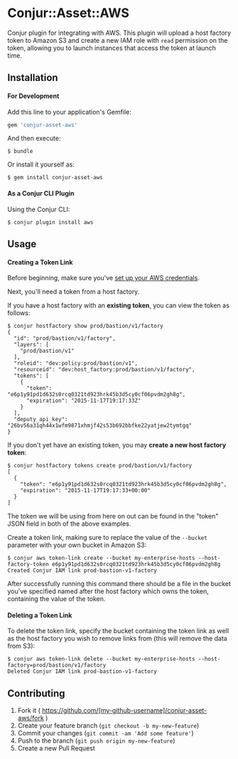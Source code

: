 # Conjur::Asset::AWS

Conjur plugin for integrating with AWS. This plugin will upload a host factory token to Amazon S3 and create a new IAM role with `read` permission on the token, allowing you to launch instances that access the token at launch time.

## Installation
#### For Development
Add this line to your application's Gemfile:

```ruby
gem 'conjur-asset-aws'
```

And then execute:

    $ bundle
    
Or install it yourself as:

    $ gem install conjur-asset-aws

#### As a Conjur CLI Plugin
Using the Conjur CLI:

    $ conjur plugin install aws
## Usage

#### Creating a Token Link
Before beginning, make sure you've [set up your AWS credentials](http://docs.aws.amazon.com/AWSSdkDocsRuby/latest//DeveloperGuide/set-up-creds.html).

Next, you'll need a token from a host factory.

If you have a host factory with an **existing token**, you can view the token as follows:

    $ conjur hostfactory show prod/bastion/v1/factory
    {
      "id": "prod/bastion/v1/factory",
      "layers": [
        "prod/bastion/v1"
      ],
      "roleid": "dev:policy:prod/bastion/v1",
      "resourceid": "dev:host_factory:prod/bastion/v1/factory",
      "tokens": [
        {
          "token": "e6p1y91pd1d632s0rcq0321td923hrk45b3d5cy0cf06pvdm2gh8g",
          "expiration": "2015-11-17T19:17:33Z"
        }
      ],
      "deputy_api_key": "26bv56a31qh44x1wfm9871xhmjf42s53b692bbfke22yatjew2tymtgq"
    }

If you don't yet have an existing token, you may **create a new host factory token**:

    $ conjur hostfactory tokens create prod/bastion/v1/factory
    [
      {
        "token": "e6p1y91pd1d632s0rcq0321td923hrk45b3d5cy0cf06pvdm2gh8g",
        "expiration": "2015-11-17T19:17:33+00:00"
      }
    ]
    
The token we will be using from here on out can be found in the "token" JSON field in both of the above examples.

Create a token link, making sure to replace the value of the `--bucket` parameter with your own bucket in Amazon S3:

    $ conjur aws token-link create --bucket my-enterprise-hosts --host-factory-token e6p1y91pd1d632s0rcq0321td923hrk45b3d5cy0cf06pvdm2gh8g
    Created Conjur IAM link prod-bastion-v1-factory

After successfully running this command there should be a file in the bucket you've specified named after the host factory which owns the token, containing the value of the token.

#### Deleting a Token Link
To delete the token link, specify the bucket containing the token link as well as the host factory you wish to remove links from (this will remove the data from S3):
    
    $ conjur aws token-link delete --bucket my-enterprise-hosts --host-factory=prod/bastion/v1/factory
    Deleted Conjur IAM link prod-bastion-v1-factory
    
## Contributing

1. Fork it ( https://github.com/[my-github-username]/conjur-asset-aws/fork )
2. Create your feature branch (`git checkout -b my-new-feature`)
3. Commit your changes (`git commit -am 'Add some feature'`)
4. Push to the branch (`git push origin my-new-feature`)
5. Create a new Pull Request
